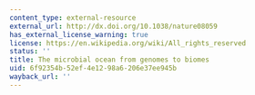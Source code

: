 ```yaml
---
content_type: external-resource
external_url: http://dx.doi.org/10.1038/nature08059
has_external_license_warning: true
license: https://en.wikipedia.org/wiki/All_rights_reserved
status: ''
title: The microbial ocean from genomes to biomes
uid: 6f92354b-52ef-4e12-98a6-206e37ee945b
wayback_url: ''
---
```

